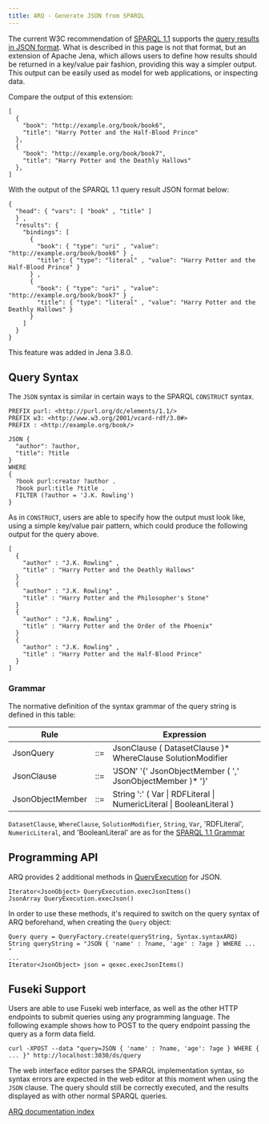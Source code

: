 ```yaml
---
title: ARQ - Generate JSON from SPARQL
---
```


The current W3C recommendation of 
[SPARQL 1.1](http://www.w3.org/TR/sparql11-query/) supports the [query results in
JSON format](https://www.w3.org/TR/2013/REC-sparql11-results-json-20130321/). What is
described in this page is not that format, but an extension of Apache Jena, which allows
users to define how results should be returned in a key/value pair fashion, providing
this way a simpler output. This output can be easily used as model for web applications,
or inspecting data.

Compare the output of this extension:

    [
      {
        "book": "http://example.org/book/book6",
        "title": "Harry Potter and the Half-Blood Prince"
      },
      {
        "book": "http://example.org/book/book7",
        "title": "Harry Potter and the Deathly Hallows"
      },
    ]

With the output of the SPARQL 1.1 query result JSON format below:

    {
      "head": { "vars": [ "book" , "title" ]
      } ,
      "results": { 
        "bindings": [
          {
            "book": { "type": "uri" , "value": "http://example.org/book/book6" } ,
            "title": { "type": "literal" , "value": "Harry Potter and the Half-Blood Prince" }
          } ,
          {
            "book": { "type": "uri" , "value": "http://example.org/book/book7" } ,
            "title": { "type": "literal" , "value": "Harry Potter and the Deathly Hallows" }
          }
        ]
      }
    }

This feature was added in Jena 3.8.0.

## Query Syntax

The `JSON` syntax is similar in certain ways to the SPARQL `CONSTRUCT` syntax.

    PREFIX purl: <http://purl.org/dc/elements/1.1/>
    PREFIX w3: <http://www.w3.org/2001/vcard-rdf/3.0#> 
    PREFIX : <http://example.org/book/> 

    JSON {
      "author": ?author, 
      "title": ?title 
    }
    WHERE 
    {
      ?book purl:creator ?author .
      ?book purl:title ?title . 
      FILTER (?author = 'J.K. Rowling')
    }

As in `CONSTRUCT`, users are able to specify how the output must look like, using a simple
key/value pair pattern, which could produce the following output for the query above.

    [
      { 
        "author" : "J.K. Rowling" ,
        "title" : "Harry Potter and the Deathly Hallows"
      }
      { 
        "author" : "J.K. Rowling" ,
        "title" : "Harry Potter and the Philosopher's Stone"
      }
      { 
        "author" : "J.K. Rowling" ,
        "title" : "Harry Potter and the Order of the Phoenix"
      }
      { 
        "author" : "J.K. Rowling" ,
        "title" : "Harry Potter and the Half-Blood Prince"
      }
    ]

### Grammar

The normative definition of the syntax grammar of the query string is defined in this table:

Rule                      |     | Expression
--------------------------|-----|------------------------
JsonQuery                 | ::= | JsonClause ( DatasetClause )\* WhereClause SolutionModifier
JsonClause                | ::= | 'JSON' '\{' JsonObjectMember ( ',' JsonObjectMember )\* '\}'
JsonObjectMember          | ::= | String ':' ( Var &#x7C; RDFLiteral &#x7C; NumericLiteral &#x7C; BooleanLiteral )

`DatasetClause`, `WhereClause`, `SolutionModifier`, `String`, `Var`, 'RDFLiteral',
`NumericLiteral`, and 'BooleanLiteral' are as for the [SPARQL 1.1 Grammar](http://www.w3.org/TR/sparql11-query/#grammar)

## Programming API

ARQ provides 2 additional methods in [QueryExecution](/documentation/javadoc/arq/org/apache/jena/query/QueryExecution.html) for JSON.

    Iterator<JsonObject> QueryExecution.execJsonItems()
    JsonArray QueryExecution.execJson()

In order to use these methods, it's required to switch on the query syntax
of ARQ beforehand, when creating the `Query` object:
    
    Query query = QueryFactory.create(queryString, Syntax.syntaxARQ)
    String queryString = "JSON { 'name' : ?name, 'age' : ?age } WHERE ... "
    ...
    Iterator<JsonObject> json = qexec.execJsonItems()

## Fuseki Support

Users are able to use Fuseki web interface, as well as the other HTTP endpoints to submit
queries using any programming language. The following example shows how to POST to the query
endpoint passing the query as a form data field.

    curl -XPOST --data "query=JSON { 'name' : ?name, 'age': ?age } WHERE { ... }" http://localhost:3030/ds/query

The web interface editor parses the SPARQL implementation syntax, so syntax errors are expected
in the web editor at this moment when using the `JSON` clause. The query should still be correctly
executed, and the results displayed as with other normal SPARQL queries.

[ARQ documentation index](index.html)
